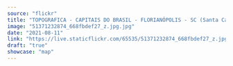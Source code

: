 ```yaml
---
source: "flickr"
title: "TOPOGRAFICA - CAPITAIS DO BRASIL - FLORIANÓPOLIS - SC (Santa Catarina)"
image: "51371232874_668fbdef27_z.jpg.jpg"
date: "2021-08-11"
link: "https://live.staticflickr.com/65535/51371232874_668fbdef27_z.jpg"
draft: "true"
showcase: "map"
---
```

